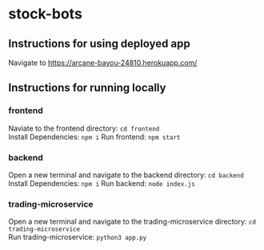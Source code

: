 # stock-bots

## Instructions for using deployed app
Navigate to https://arcane-bayou-24810.herokuapp.com/

## Instructions for running locally

### frontend
Naviate to the frontend directory: ```cd frontend```   
Install Dependencies: ```npm i``` 
Run frontend: ```npm start```

### backend
Open a new terminal and navigate to the backend directory: ```cd backend```  
Install Dependencies: ```npm i``` 
Run backend: ```node index.js```

### trading-microservice
Open a new terminal and navigate to the trading-microservice directory: ```cd trading-microservice```  
Run trading-microservice: ```python3 app.py```  

